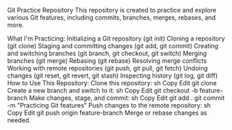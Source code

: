 Git Practice Repository
This repository is created to practice and explore various Git features, including commits, branches, merges, rebases, and more.

What I'm Practicing:
Initializing a Git repository (git init)
Cloning a repository (git clone)
Staging and committing changes (git add, git commit)
Creating and switching branches (git branch, git checkout, git switch)
Merging branches (git merge)
Rebasing (git rebase)
Resolving merge conflicts
Working with remote repositories (git push, git pull, git fetch)
Undoing changes (git reset, git revert, git stash)
Inspecting history (git log, git diff)
How to Use This Repository:
Clone this repository:
sh
Copy
Edit
git clone <repository-url>
Create a new branch and switch to it:
sh
Copy
Edit
git checkout -b feature-branch
Make changes, stage, and commit:
sh
Copy
Edit
git add .
git commit -m "Practicing Git features"
Push changes to the remote repository:
sh
Copy
Edit
git push origin feature-branch
Merge or rebase changes as needed.
